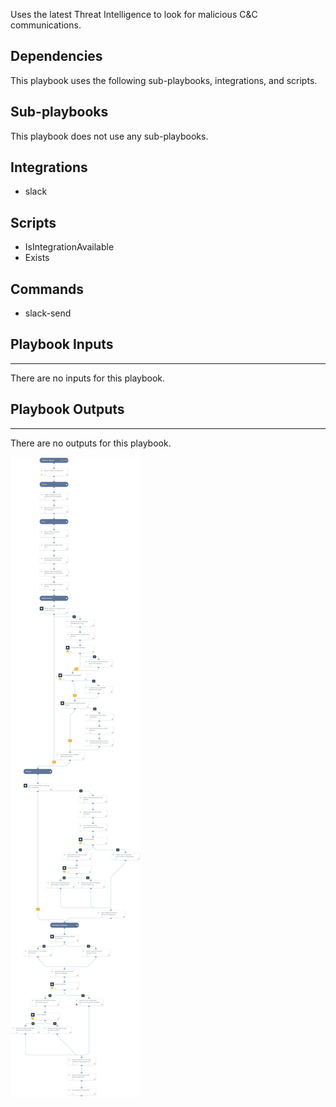 Uses the latest Threat Intelligence to look for malicious C&C communications.

## Dependencies
This playbook uses the following sub-playbooks, integrations, and scripts.

## Sub-playbooks
This playbook does not use any sub-playbooks.

## Integrations
* slack

## Scripts
* IsIntegrationAvailable
* Exists

## Commands
* slack-send

## Playbook Inputs
---
There are no inputs for this playbook.

## Playbook Outputs
---
There are no outputs for this playbook.

![C_and_C_Communication_Hunting](https://github.com/demisto/content/blob/1bdd5229392bd86f0cc58265a24df23ee3f7e662/docs/images/playbooks/C_and_C_Communication_Hunting.png)
